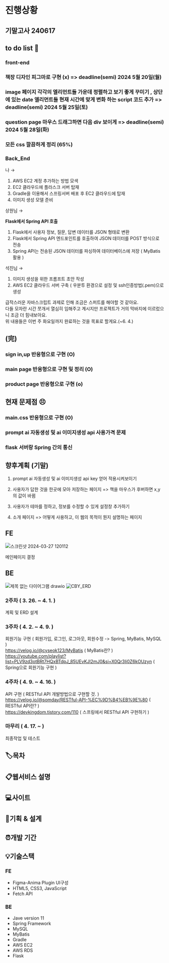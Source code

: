 
# 진행상황

## 기말고사 240617

## to do list 👀
### front-end

### 책장 디자인 피그마로 구현 (x) => deadline(semi) 2024 5월 20일(월) 
### image 페이지 각각의 엘리먼트들 가운데 정렬하고 보기 좋게 꾸미기 , 상단에 있는 date 엘리먼트들 현재 시간에 맞게 변화 하는 script 코드 추가  => deadline(semi) 2024 5월 25일(토) 
### question page 마우스 드래그하면 다음 div 보이게  => deadline(semi) 2024 5월 28일(화) 
### 모든 css 깔끔하게 정리 (65%)  
  

### Back_End
나 → 

1. AWS EC2 계정 추가하는 방법 모색
2. EC2 클라우드에 플라스크 서버 탑재
3. Gradle을 이용해서 스프링서버 배포 후 EC2 클라우드에 탑재
4. 이미지 생성 모델 준비

상원님 → 

**Flask에서 Spring API 호출**

1. Flask에서 사용자 정보, 질문, 답변 데이터를 JSON 형태로 변환
2. Flask에서 Spring API 엔드포인트를 호출하여 JSON 데이터를 POST 방식으로 전송
3. Spring API는 전송된 JSON 데이터를 파싱하여 데이터베이스에 저장 ( MyBatis 활용 )

석진님 →

1. 이미지 생성을 위한 프롬프트 초안 작성
2. AWS EC2 클라우드 서버 구축 ( 우분투 환경으로 설정 및 ssh인증방법(.pem)으로 생성

급작스러운 자바스크립트 과제로 인해 조금은 스퍼트를 해야할 것 같아요.  
다들 모자란 시간 쪼개서 열심히 임해주고 계시지만 프로젝트가 거의 막바지에 이르렀으니 조금 더 힘내보아요.  
위 내용들은 이번 주 화요일까지 완료하는 것을 목표로 할게요.(~6. 4.)

## (完)
### sign in,up 반응형으로 구현   (O)
### main page 반응형으로 구현 및 정리 (O)
### product page 반응형으로 구현 (o) 

## 현재 문제점 😣
### main.css 반응형으로 구현 (O)
### prompt ai 자동생성 및 ai 이미지생성 api 사용가격 문제 
### flask 서버랑 Spring 간의 통신

## 향후계획 (기말)
1. prompt ai 자동생성 및 ai 이미지생성 api key 얻어 적용시켜보이기

2. 사용자가 답한 것을 한곳에 모아 저장하는 페이지 => 책을 마우스가 후버하면 x,y의 값이 바뀜

3. 사용자가 테마를 정하고, 정보를 수정할 수 있게 설정창 추가하기

4. 소개 페이지 => 어떻게 사용하고, 이 웹의 목적이 뭔지 설명하는 페이지

## FE
![스크린샷 2024-03-27 120112](https://github.com/JungWooHwang1/3-1_Web_Project/assets/131197860/b5404686-3402-40a9-bccb-30ae95eab86d)

메인페이지 결정

## BE
![제목 없는 다이어그램 drawio](https://github.com/JungWooHwang1/3-1_Web_Project/assets/153082512/9158bb62-f3e9-4881-9797-177bc5c214bd)
![CBY_ERD](https://github.com/devshylee/3-1_Web_Project/assets/69080831/2b40f114-3705-4c18-83da-9e9c55224746)

### 2주차 ( 3. 26. ~ 4. 1. )
계획 및 ERD 설계

### 3주차 ( 4. 2. ~ 4. 9. )
회원기능 구현 ( 회원가입, 로그인, 로그아웃, 회원수정 -> Spring, MyBatis, MySQL )  
https://velog.io/@cyseok123/MyBatis ( MyBatis란? )  
https://youtube.com/playlist?list=PLV9zd3otBRt7HQxBTdpJ_85UEvKJl2mJ0&si=X0Qr3li0Z6kOUzyn ( Spring으로 회원기능 구현 )

### 4주차 ( 4. 9. ~ 4. 16. )
API 구현 ( RESTful API 개발방법으로 구현할 것. )  
https://velog.io/@somday/RESTful-API-%EC%9D%B4%EB%9E%80 ( RESTful API란? )  
https://devkingdom.tistory.com/110 ( 스프링에서 RESTful API 구현하기 )


### 마무리 ( 4. 17. ~ )
최종작업 및 테스트

## 🏷목차


## 📋웹서비스 설명


## 💻사이트


## 📜기획 & 설계


## ⏰개발 기간


## 💡기술스택

### FE
  - Figma-Anima Plugin UI구성
  - HTML5, CSS3, JavaScript
  - Fetch API
 
### BE
  - Jave version 11
  - Spring Framework
  - MySQL
  - MyBatis
  - Gradle
  - AWS EC2
  - AWS RDS
  - Flask
